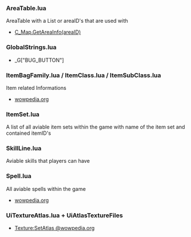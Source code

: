 ### AreaTable.lua
AreaTable with a List or areaID's that are used with
- [C_Map.GetAreaInfo(areaID)](https://wow.gamepedia.com/API_C_Map.GetAreaInfo)


### GlobalStrings.lua
- _G["BUG_BUTTON"]


### ItemBagFamily.lua / ItemClass.lua / ItemSubClass.lua
Item related Informations
- [wowpedia.org](https://wow.gamepedia.com/ItemType)


### ItemSet.lua
A list of all aviable item sets within the game with name of the item set and contained itemID's


### SkillLine.lua
Aviable skills that players can have


### Spell.lua
All aviable spells within the game
- [wowpedia.org](https://wow.gamepedia.com/World_of_Warcraft_API#Spells)


### UiTextureAtlas.lua + UiAtlasTextureFiles
- [Texture:SetAtlas @wowpedia.org](https://wow.gamepedia.com/API_Texture_SetAtlas)
